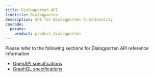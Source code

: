 ```yaml
---
title: Dialogporten API
linktitle: Dialogporten
description: API for Dialogporten functionality
cascade:
  params:
    product: product_dialogporten
---
```


Please refer to the following sections for Dialogporten API reference information

* [OpenAPI specifications](/en/api/dialogporten/../../dialogporten/reference/openapi/)
* [GraphQL specifications](/en/api/dialogporten/../../dialogporten/reference/graphql/)
    